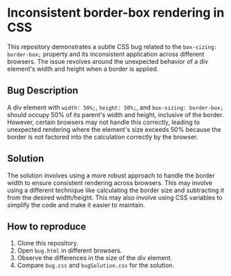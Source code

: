 # Inconsistent border-box rendering in CSS

This repository demonstrates a subtle CSS bug related to the `box-sizing: border-box;` property and its inconsistent application across different browsers.  The issue revolves around the unexpected behavior of a div element's width and height when a border is applied.

## Bug Description

A div element with `width: 50%;`, `height: 50%;`, and `box-sizing: border-box;` should occupy 50% of its parent's width and height, inclusive of the border. However, certain browsers may not handle this correctly, leading to unexpected rendering where the element's size exceeds 50% because the border is not factored into the calculation correctly by the browser.

## Solution

The solution involves using a more robust approach to handle the border width to ensure consistent rendering across browsers.  This may involve using a different technique like calculating the border size and subtracting it from the desired width/height. This may also involve using CSS variables to simplify the code and make it easier to maintain.

## How to reproduce

1. Clone this repository.
2. Open `bug.html` in different browsers.
3. Observe the differences in the size of the div element.
4. Compare `bug.css` and `bugSolution.css` for the solution.